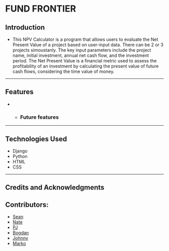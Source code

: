 # FUND FRONTIER

## Introduction
- This NPV Calculator is a program that allows users to evaluate the Net Present Value of a project based on user-input data.
There can be 2 or 3 projects simoustanly. The key input parameters include the project name, initial investment, annual net cash flow, and the investment period. The Net Present Value is a financial metric used to assess the profitability of an investment by calculating the present value of future cash flows, considering the time value of money.
<hr>

## Features
- 
  - ### Future features
<hr>

## Technologies Used
- Django
- Python
- HTML
- CSS

<hr>

## Credits and Acknowledgments
## Contributors: 
   - [Sean](https://github.com/sean-meade)
   - [Nate](https://github.com/Redsskull)
   - [PJ](https://github.com/PJDEVEX)
   - [Bogdan](https://github.com/qburn93)
   - [Johnny](https://github.com/JohnnySonTrinh)
   - [Marko](https://github.com/markohautala)

